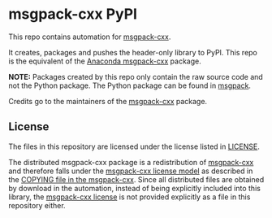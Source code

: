 # msgpack-cxx PyPI

This repo contains automation for [msgpack-cxx](https://github.com/msgpack/msgpack-c/tree/cpp_master).

It creates, packages and pushes the header-only library to PyPI.
This repo is the equivalent of the [Anaconda msgpack-cxx](https://anaconda.org/conda-forge/msgpack-cxx) package.

**NOTE:** Packages created by this repo only contain the raw source code and not the Python package.
The Python package can be found in [msgpack](https://pypi.org/project/msgpack/).

Credits go to the maintainers of the [msgpack-cxx](https://github.com/msgpack/msgpack-c/tree/cpp_master) package.

## License

The files in this repository are licensed under the license listed in [LICENSE](./LICENSE).

The distributed msgpack-cxx package is a redistribution of [msgpack-cxx](https://github.com/msgpack/msgpack-c/tree/cpp_master) and therefore falls under the [msgpack-cxx license model](https://github.com/msgpack/msgpack-c/blob/cpp_master/COPYING) as described in the [COPYING file in the msgpack-cxx](https://github.com/msgpack/msgpack-c/blob/cpp_master/COPYING).
Since all distributed files are obtained by download in the automation, instead of being explicitly included into this library,
the [msgpack-cxx license](https://github.com/msgpack/msgpack-c/blob/cpp_master/COPYING) is not provided explicitly as a file in this repository either.
